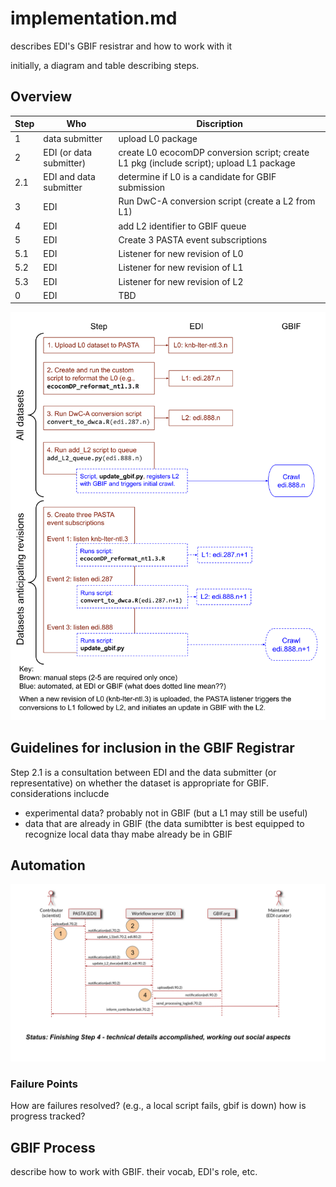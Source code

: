 # implementation.md 

describes EDI's GBIF resistrar and how to work with it

initially, a diagram and table describing steps. 

## Overview

| Step | Who | Discription | 
| ------ | ---------- | ------------------------------------------------- |
| 1 | data submitter | upload L0 package | 
| 2 | EDI (or data submitter) | create L0 ecocomDP conversion script; create L1 pkg (include script); upload L1 package| 
| 2.1 | EDI and data submitter | determine if L0 is a candidate for GBIF submission | 
| 3 | EDI | Run DwC-A conversion script (create a L2 from L1) | 
| 4 | EDI | add L2 identifier to GBIF queue | 
| 5 | EDI | Create 3 PASTA event subscriptions | 
| 5.1 | EDI | Listener for new revision of L0 | 
| 5.2 | EDI | Listener for new revision of L1| 
| 5.3 | EDI | Listener for new revision of L2 | 
| 0 | EDI | TBD | 

![alt text](GBIF_process_setup2.svg)

## Guidelines for inclusion in the GBIF Registrar
Step 2.1 is a consultation between EDI and the data submitter (or representative) on whether the dataset is appropriate for GBIF. considerations inclucde 
- experimental data? probably not in GBIF (but a L1 may still be useful) 
- data that are already in GBIF (the data sumibtter is best equipped to recognize local data thay mabe already be in GBIF

## Automation

![alt text](GBIF_contributions_automated.svg)

### Failure Points
How are failures resolved? (e.g., a local script fails, gbif is down) how is progress tracked?


## GBIF Process
describe how to work with GBIF. their vocab, EDI's role, etc.
